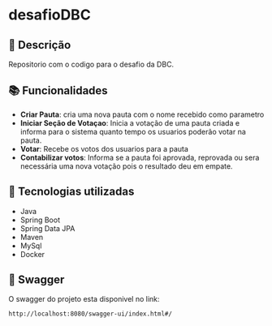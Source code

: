 # desafioDBC

## :memo: Descrição
Repositorio com o codigo para o desafio da DBC. 

## :books: Funcionalidades
* <b>Criar Pauta</b>: cria uma nova pauta com o nome recebido como parametro
* <b>Iniciar Seção de Votaçao</b>: Inicia a votação de uma pauta criada e informa para o sistema quanto tempo os usuarios poderão votar na pauta. 
* <b>Votar</b>: Recebe os votos dos usuarios para a pauta
* <b>Contabilizar votos</b>: Informa se a pauta foi aprovada, reprovada ou sera necessária uma nova votação pois o resultado deu em empate.

## :wrench: Tecnologias utilizadas
* Java
* Spring Boot
* Spring Data JPA
* Maven
* MySql
* Docker

## :rocket: Swagger
O swagger do projeto esta disponivel no link:
```
http://localhost:8080/swagger-ui/index.html#/
```

